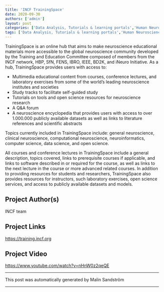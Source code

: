 ```yaml
---
title: 'INCF TrainingSpace'
date: 2020-09-30
authors: ['admin']
layout: post
categories: ['Data Analysis, Tutorials & learning portals','Human Neuroscience','Computational Neuroscience','Simulations']
tags: ['Data Analysis, Tutorials & learning portals','Human Neuroscience','Computational Neuroscience','Simulations']
---
```

TrainingSpace is an online hub that aims to make neuroscience educational materials more accessible to the global neuroscience community developed by the Training and Education Committee composed of members from the INCF network, HBP, SfN, FENS, IBRO, IEEE, BD2K, and iNeuro Initiative. As a hub, TrainingSpace provides users with access to:

* Multimedia educational content from courses, conference lectures, and laboratory exercises from some of the world’s leading neuroscience institutes and societies
* Study tracks to facilitate self-guided study
* Tutorials on tools and open science resources for neuroscience research
* A Q&A forum 
* A neuroscience encyclopedia that provides users with access to over 1.000.000 publicly available datasets as well as links to literature references and scientific abstracts

Topics currently included in TrainingSpace include: general neuroscience, clinical neuroscience, computational neuroscience, neuroinformatics, computer science, data science, and open science. 

All courses and conference lectures in TrainingSpace include a general description, topics covered, links to prerequisite courses if applicable, and links to software described in or required for the course, as well as links to the next lecture in the course or more advanced related courses. In addition to providing resources for students and researchers, TrainingSpace also provides resources for instructors, such laboratory exercises, open science services, and access to publicly available datasets and models.
## Project Author(s)
INCF team
## Project Links
https://training.incf.org
## Project Video
https://www.youtube.com/watch?v=nHnW0z2qeQE
***
This post was automatically generated by
Malin Sandström
***
